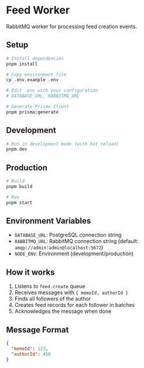 # Feed Worker

RabbitMQ worker for processing feed creation events.

## Setup

```bash
# Install dependencies
pnpm install

# Copy environment file
cp .env.example .env

# Edit .env with your configuration
# DATABASE_URL, RABBITMQ_URL

# Generate Prisma Client
pnpm prisma:generate
```

## Development

```bash
# Run in development mode (with hot reload)
pnpm dev
```

## Production

```bash
# Build
pnpm build

# Run
pnpm start
```

## Environment Variables

- `DATABASE_URL`: PostgreSQL connection string
- `RABBITMQ_URL`: RabbitMQ connection string (default: `amqp://admin:admin@localhost:5672`)
- `NODE_ENV`: Environment (development/production)

## How it works

1. Listens to `feed.create` queue
2. Receives messages with `{ memoId, authorId }`
3. Finds all followers of the author
4. Creates feed records for each follower in batches
5. Acknowledges the message when done

## Message Format

```json
{
  "memoId": 123,
  "authorId": 456
}
```
